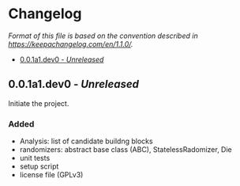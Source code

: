<!-- markdownlint-disable MD003 -->
Changelog
=========
<!-- markdownlint-restore -->

_Format of this file is based on the convention described in
<https://keepachangelog.com/en/1.1.0/>._

<!-- TOC depthFrom:2 depthTo:2 -->

- [0.0.1a1.dev0 - _Unreleased_](#001a1dev0---_unreleased_)

<!-- /TOC -->

## 0.0.1a1.dev0 - _Unreleased_

Initiate the project.

### Added

- Analysis: list of candidate buildng blocks
- randomizers: abstract base class (ABC), StatelessRadomizer, Die
- unit tests
- setup script
- license file (GPLv3)
